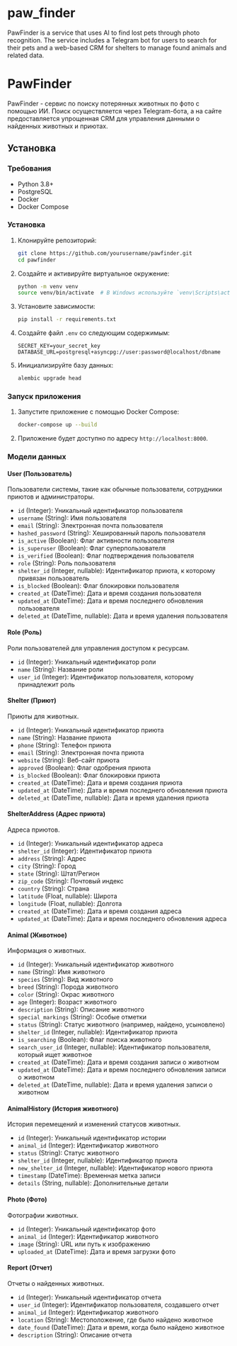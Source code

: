 # paw_finder
PawFinder is a service that uses AI to find lost pets through photo recognition. The service includes a Telegram bot for users to search for their pets and a web-based CRM for shelters to manage found animals and related data.

# PawFinder

PawFinder - сервис по поиску потерянных животных по фото с помощью ИИ. Поиск осуществляется через Telegram-бота, а на сайте предоставляется упрощенная CRM для управления данными о найденных животных и приютах.

## Установка

### Требования

- Python 3.8+
- PostgreSQL
- Docker
- Docker Compose

### Установка

1. Клонируйте репозиторий:

    ```bash
    git clone https://github.com/yourusername/pawfinder.git
    cd pawfinder
    ```

2. Создайте и активируйте виртуальное окружение:

    ```bash
    python -m venv venv
    source venv/bin/activate  # В Windows используйте `venv\Scripts\activate`
    ```

3. Установите зависимости:

    ```bash
    pip install -r requirements.txt
    ```

4. Создайте файл `.env` со следующим содержимым:

    ```env
    SECRET_KEY=your_secret_key
    DATABASE_URL=postgresql+asyncpg://user:password@localhost/dbname
    ```

5. Инициализируйте базу данных:

    ```bash
    alembic upgrade head
    ```

### Запуск приложения

1. Запустите приложение с помощью Docker Compose:

    ```bash
    docker-compose up --build
    ```

2. Приложение будет доступно по адресу `http://localhost:8000`.


### Модели данных

#### User (Пользователь)

Пользователи системы, такие как обычные пользователи, сотрудники приютов и администраторы.

- `id` (Integer): Уникальный идентификатор пользователя
- `username` (String): Имя пользователя
- `email` (String): Электронная почта пользователя
- `hashed_password` (String): Хешированный пароль пользователя
- `is_active` (Boolean): Флаг активности пользователя
- `is_superuser` (Boolean): Флаг суперпользователя
- `is_verified` (Boolean): Флаг подтверждения пользователя
- `role` (String): Роль пользователя
- `shelter_id` (Integer, nullable): Идентификатор приюта, к которому привязан пользователь
- `is_blocked` (Boolean): Флаг блокировки пользователя
- `created_at` (DateTime): Дата и время создания пользователя
- `updated_at` (DateTime): Дата и время последнего обновления пользователя
- `deleted_at` (DateTime, nullable): Дата и время удаления пользователя

#### Role (Роль)

Роли пользователей для управления доступом к ресурсам.

- `id` (Integer): Уникальный идентификатор роли
- `name` (String): Название роли
- `user_id` (Integer): Идентификатор пользователя, которому принадлежит роль

#### Shelter (Приют)

Приюты для животных.

- `id` (Integer): Уникальный идентификатор приюта
- `name` (String): Название приюта
- `phone` (String): Телефон приюта
- `email` (String): Электронная почта приюта
- `website` (String): Веб-сайт приюта
- `approved` (Boolean): Флаг одобрения приюта
- `is_blocked` (Boolean): Флаг блокировки приюта
- `created_at` (DateTime): Дата и время создания приюта
- `updated_at` (DateTime): Дата и время последнего обновления приюта
- `deleted_at` (DateTime, nullable): Дата и время удаления приюта

#### ShelterAddress (Адрес приюта)

Адреса приютов.

- `id` (Integer): Уникальный идентификатор адреса
- `shelter_id` (Integer): Идентификатор приюта
- `address` (String): Адрес
- `city` (String): Город
- `state` (String): Штат/Регион
- `zip_code` (String): Почтовый индекс
- `country` (String): Страна
- `latitude` (Float, nullable): Широта
- `longitude` (Float, nullable): Долгота
- `created_at` (DateTime): Дата и время создания адреса
- `updated_at` (DateTime): Дата и время последнего обновления адреса

#### Animal (Животное)

Информация о животных.

- `id` (Integer): Уникальный идентификатор животного
- `name` (String): Имя животного
- `species` (String): Вид животного
- `breed` (String): Порода животного
- `color` (String): Окрас животного
- `age` (Integer): Возраст животного
- `description` (String): Описание животного
- `special_markings` (String): Особые отметки
- `status` (String): Статус животного (например, найдено, усыновлено)
- `shelter_id` (Integer, nullable): Идентификатор приюта
- `is_searching` (Boolean): Флаг поиска животного
- `search_user_id` (Integer, nullable): Идентификатор пользователя, который ищет животное
- `created_at` (DateTime): Дата и время создания записи о животном
- `updated_at` (DateTime): Дата и время последнего обновления записи о животном
- `deleted_at` (DateTime, nullable): Дата и время удаления записи о животном

#### AnimalHistory (История животного)

История перемещений и изменений статусов животных.

- `id` (Integer): Уникальный идентификатор истории
- `animal_id` (Integer): Идентификатор животного
- `status` (String): Статус животного
- `shelter_id` (Integer, nullable): Идентификатор приюта
- `new_shelter_id` (Integer, nullable): Идентификатор нового приюта
- `timestamp` (DateTime): Временная метка записи
- `details` (String, nullable): Дополнительные детали

#### Photo (Фото)

Фотографии животных.

- `id` (Integer): Уникальный идентификатор фото
- `animal_id` (Integer): Идентификатор животного
- `image` (String): URL или путь к изображению
- `uploaded_at` (DateTime): Дата и время загрузки фото

#### Report (Отчет)

Отчеты о найденных животных.

- `id` (Integer): Уникальный идентификатор отчета
- `user_id` (Integer): Идентификатор пользователя, создавшего отчет
- `animal_id` (Integer): Идентификатор животного
- `location` (String): Местоположение, где было найдено животное
- `date_found` (DateTime): Дата и время, когда было найдено животное
- `description` (String): Описание отчета
